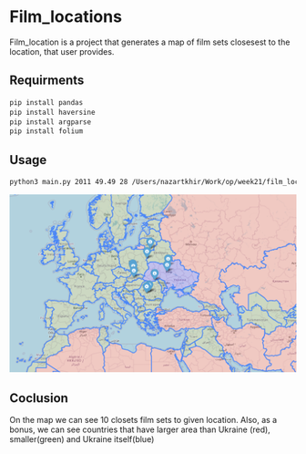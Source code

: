 # Film_locations

Film_location is a project that generates a map of film sets closesest to the location, that user provides.

## Requirments

```bash
pip install pandas
pip install haversine
pip install argparse
pip install folium
```

## Usage

```bash
python3 main.py 2011 49.49 28 /Users/nazartkhir/Work/op/week21/film_locations/final_dataset.csv
```

![example](example.png)

## Coclusion

On the map we can see 10 closets film sets to given location.
Also, as a bonus, we can see countries that have larger area than Ukraine (red), smaller(green) and Ukraine itself(blue)
